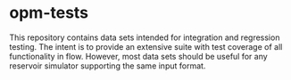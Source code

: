 # opm-tests
This repository contains data sets intended for integration and regression testing. The intent is to provide an extensive suite with test coverage of all functionality in flow. However, most data sets should be useful for any reservoir simulator supporting the same input format.
